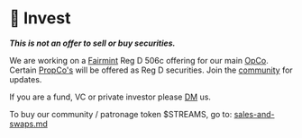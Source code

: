 # 💸 Invest

_**This is not an offer to sell or buy securities.**_

We are working on a [Fairmint](https://www.fairmint.com/) Reg D 506c offering for our main [OpCo](broken-reference).  Certain [PropCo's](../what/usdbasin-refi-mechanism/tributaries-and-confluences/tributaries.md) will be offered as Reg D securities.   Join the [community](official-links.md) for updates.

If you are a fund, VC or private investor please [DM](official-links.md) us.

To buy our community / patronage token $STREAMS, go to: [sales-and-swaps.md](../how/revenue-models/sales-and-swaps.md "mention")
